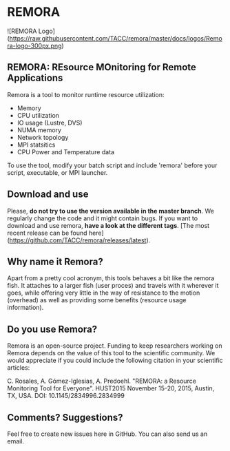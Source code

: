 # REMORA

![REMORA Logo]
(https://raw.githubusercontent.com/TACC/remora/master/docs/logos/Remora-logo-300px.png)

## REMORA: REsource MOnitoring for Remote Applications

Remora is a tool to monitor runtime resource utilization:
  - Memory
  - CPU utilization
  - IO usage (Lustre, DVS)
  - NUMA memory
  - Network topology
  - MPI statsitics
  - CPU Power and Temperature data

To use the tool, modify your batch script and include 'remora' before your script, executable, or MPI launcher.



## Download and use
Please, **do not try to use the version available in the master branch**. We regularly change the code and it might contain bugs. If you want to download and use remora, **have a look at the different tags**. [The most recent release can be found here] (https://github.com/TACC/remora/releases/latest).

## Why name it Remora?
Apart from a pretty cool acronym, this tools behaves a bit like the remora fish. It attaches to a larger fish (user proces) and travels with it wherever it goes, while offering very little in the way of resistance to the motion (overhead) as well as providing some benefits (resource usage information).

## Do you use Remora?
Remora is an open-source project. Funding to keep researchers working on Remora depends on the value of this tool to the scientific community. We would appreciate if you could include the following citation in your scientific articles:

C. Rosales, A. Gómez-Iglesias, A. Predoehl. "REMORA: a Resource Monitoring Tool for Everyone". HUST2015 November 15-20, 2015, Austin, TX, USA. DOI: 10.1145/2834996.2834999

## Comments? Suggestions?
Feel free to create new issues here in GitHub. You can also send us an email.
